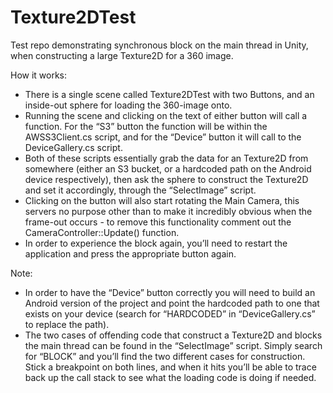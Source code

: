 # Texture2DTest
Test repo demonstrating synchronous block on the main thread in Unity, when constructing a large Texture2D for a 360 image.

How it works:
 - There is a single scene called Texture2DTest with two Buttons, and an inside-out sphere for loading the 360-image onto.
 - Running the scene and clicking on the text of either button will call a function. For the “S3” button the function will be within the AWSS3Client.cs script, and for the “Device” button it will call to the DeviceGallery.cs script.
 - Both of these scripts essentially grab the data for an Texture2D from somewhere (either an S3 bucket, or a hardcoded path on the Android device respectively), then ask the sphere to construct the Texture2D and set it accordingly, through the “SelectImage” script.
 - Clicking on the button will also start rotating the Main Camera, this servers no purpose other than to make it incredibly obvious when the frame-out occurs - to remove this functionality comment out the CameraController::Update() function.
 - In order to experience the block again, you’ll need to restart the application and press the appropriate button again.

Note:
 - In order to have the “Device” button correctly you will need to build an Android version of the project and point the hardcoded path to one that exists on your device (search for “HARDCODED” in “DeviceGallery.cs” to replace the path).
 - The two cases of offending code that construct a Texture2D and blocks the main thread can be found in the “SelectImage” script. Simply search for “BLOCK” and you’ll find the two different cases for construction. Stick a breakpoint on both lines, and when it hits you’ll be able to trace back up the call stack to see what the loading code is doing if needed.